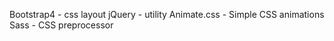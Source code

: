 Bootstrap4 - css layout
jQuery - utility
Animate.css - Simple CSS animations
Sass - CSS preprocessor